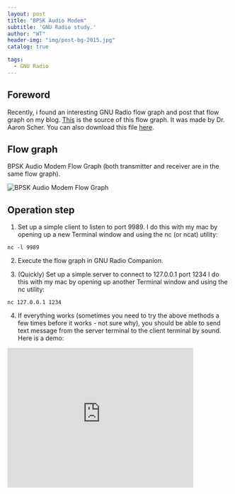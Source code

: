 ```yaml
---
layout: post
title: "BPSK Audio Modem"
subtitle: 'GNU Radio study.'
author: "WT"
header-img: "img/post-bg-2015.jpg"
catalog: true

tags:
  - GNU Radio
---
```


## Foreword

Recently, i found an interesting GNU Radio flow graph and post that flow graph on my blog.  [This](http://aaronscher.com/GNU_Radio_Companion_Collection/Audio_modem.html) is the source of this flow graph. It was made by Dr. Aaron Scher. You can also download this file [here](http://aaronscher.com/GNU_Radio_Companion_Collection/GNU_Radio_Companion_Collection_docs/audio_modem1.grc).

## Flow graph

BPSK Audio Modem Flow Graph (both transmitter and receiver are in the same flow graph).

![BPSK Audio Modem Flow Graph](http://aaronscher.com/GNU_Radio_Companion_Collection/GNU_Radio_Companion_Collection_docs/audio_modem_schematic.png)

## Operation step

1. Set up a simple client to listen to port 9989. I do this with my mac by opening up a new Terminal window and using the nc (or ncat) utility:

```
nc -l 9989
```

2. Execute the flow graph in GNU Radio Companion.

3. (Quickly) Set up a simple server to connect to 127.0.0.1 port 1234 I do this with my mac by opening up another Terminal window and using the nc utility:

```
nc 127.0.0.1 1234
```

4. If everything works (sometimes you need to try the above methods a few times before it works - not sure why), you should be able to send text message from the server terminal to the client terminal by sound. Here is a demo:


<iframe width="420" height="315" src="https://www.youtube.com/embed/LYNg9oNtE60" frameborder="0" allow="accelerometer; autoplay; encrypted-media; gyroscope; picture-in-picture">< /iframe>
